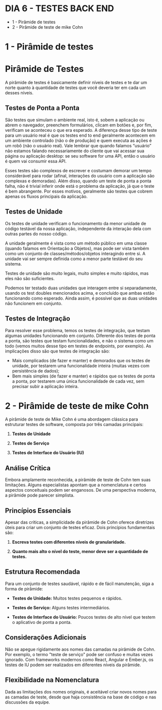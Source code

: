 # DIA 6 - TESTES BACK END

* 1 - Pirâmide de testes
* 2 - Pirâmide de teste de mike Cohn

# 1 - Pirâmide de testes

# Pirâmide de Testes

A pirâmide de testes é basicamente definir níveis de testes e te dar um norte quanto à quantidade de testes que você deveria ter em cada um desses níveis.

## Testes de Ponta a Ponta

São testes que simulam o ambiente real, isto é, sobem a aplicação ou abrem o navegador, preenchem formulários, clicam em botões e, por fim, verificam se aconteceu o que era esperado. A diferença desse tipo de teste para um usuário real é que os testes end to end geralmente acontecem em um ambiente controlado (não o de produção) e quem executa as ações é um robô (não o usuário real). Vale lembrar que quando falamos “usuário” não estamos falando necessariamente do cliente que vai acessar sua página ou aplicação desktop: se seu software for uma API, então o usuário é quem vai consumir essa API.

Esses testes são complexos de escrever e costumam demorar um tempo considerável para rodar (afinal, interações do usuário com a aplicação são complexas e demoradas). Além disso, quando um teste de ponta a ponta falha, não é trivial inferir onde está o problema da aplicação, já que o teste é bem abrangente. Por esses motivos, geralmente são testes que cobrem apenas os fluxos principais da aplicação.

## Testes de Unidade

Os testes de unidade verificam o funcionamento da menor unidade de código testável da nossa aplicação, independente da interação dela com outras partes do nosso código.

A unidade geralmente é vista como um método público em uma classe (quando falamos em Orientação a Objetos), mas pode ser vista também como um conjunto de classes/métodos/objetos interagindo entre si. A unidade vai ser sempre definida como a menor parte testável do seu sistema.

Testes de unidade são muito legais, muito simples e muito rápidos, mas eles não são suficientes.

Podemos ter testado duas unidades que interagem entre si separadamente, usando os test doubles mencionados acima, e concluído que ambas estão funcionando como esperado. Ainda assim, é possível que as duas unidades não funcionem em conjunto.

## Testes de Integração

Para resolver esse problema, temos os testes de integração, que testam algumas unidades funcionando em conjunto. Diferente dos testes de ponta a ponta, são testes que testam funcionalidades, e não o sistema como um todo (vemos muitos desse tipo em testes de endpoints, por exemplo). As implicações disso são que testes de integração são:

- Mais complicados (de fazer e manter) e demorados que os testes de unidade, por testarem uma funcionalidade inteira (muitas vezes com persistência de dados);
- Bem mais simples (de fazer e manter) e rápidos que os testes de ponta a ponta, por testarem uma única funcionalidade de cada vez, sem precisar subir a aplicação inteira.
 
# 2 - Pirâmide de teste de mike Cohn

A pirâmide de teste de Mike Cohn é uma abordagem clássica para estruturar testes de software, composta por três camadas principais:

1. **Testes de Unidade**

2. **Testes de Serviço**

3. **Testes de Interface do Usuário (IU)**

## Análise Crítica

Embora amplamente reconhecida, a pirâmide de teste de Cohn tem suas limitações. Alguns especialistas apontam que a nomenclatura e certos aspectos conceituais podem ser enganosos. De uma perspectiva moderna, a pirâmide pode parecer simplista.

## Princípios Essenciais

Apesar das críticas, a simplicidade da pirâmide de Cohn oferece diretrizes úteis para criar um conjunto de testes eficaz. Dois princípios fundamentais são:

1. **Escreva testes com diferentes níveis de granularidade.**

2. **Quanto mais alto o nível do teste, menor deve ser a quantidade de testes.**

## Estrutura Recomendada

Para um conjunto de testes saudável, rápido e de fácil manutenção, siga a forma de pirâmide:

- **Testes de Unidade:** Muitos testes pequenos e rápidos.

- **Testes de Serviço:** Alguns testes intermediários.

- **Testes de Interface do Usuário:** Poucos testes de alto nível que testem o aplicativo de ponta a ponta.

## Considerações Adicionais

Não se apegue rigidamente aos nomes das camadas na pirâmide de Cohn. Por exemplo, o termo "teste de serviço" pode ser confuso e muitas vezes ignorado. Com frameworks modernos como React, Angular e Ember.js, os testes de IU podem ser realizados em diferentes níveis da pirâmide.

## Flexibilidade na Nomenclatura

Dada as limitações dos nomes originais, é aceitável criar novos nomes para as camadas de teste, desde que haja consistência na base de código e nas discussões da equipe.
